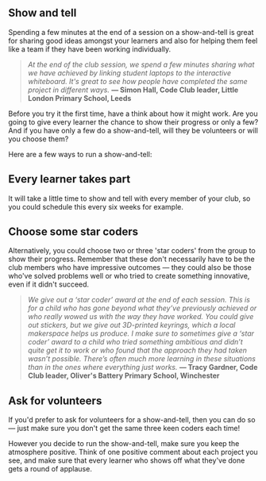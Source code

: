 
## Show and tell

Spending a few minutes at the end of a session on a show-and-tell is great for sharing good ideas amongst your learners and also for helping them feel like a team if they have been working individually.

> *At the end of the club session, we spend a few minutes sharing what we have achieved by linking student laptops to the interactive whiteboard. It's great to see how people have completed the same project in different ways.*
**— Simon Hall, Code Club leader, Little London Primary School, Leeds**

Before you try it the first time, have a think about how it might work. Are you going to give every learner the chance to show their progress or only a few? And if you have only a few do a show-and-tell, will they be volunteers or will you choose them?

Here are a few ways to run a show-and-tell:

## Every learner takes part
It will take a little time to show and tell with every member of your club, so you could schedule this every six weeks for example.

## Choose some star coders
Alternatively, you could choose two or three 'star coders' from the group to show their progress. Remember that these don't necessarily have to be the club members who have impressive outcomes — they could also be those who've solved problems well or who tried to create something innovative, even if it didn't succeed.

> *We give out a ‘star coder’ award at the end of each session. This is for a child who has gone beyond what they’ve previously achieved or who really wowed us with the way they have worked. You could give out stickers, but we give out 3D-printed keyrings, which a local makerspace helps us produce.
I make sure to sometimes give a ‘star coder’ award to a child who tried something ambitious and didn’t quite get it to work or who found that the approach they had taken wasn’t possible. There’s often much more learning in these situations than in the ones where everything just works.*
**— Tracy Gardner, Code Club leader, Oliver's Battery Primary School, Winchester**

## Ask for volunteers
If you'd prefer to ask for volunteers for a show-and-tell, then you can do so — just make sure you don't get the same three keen coders each time!

However you decide to run the show-and-tell, make sure you keep the atmosphere positive. Think of one positive comment about each project you see, and make sure that every learner who shows off what they've done gets a round of applause.
